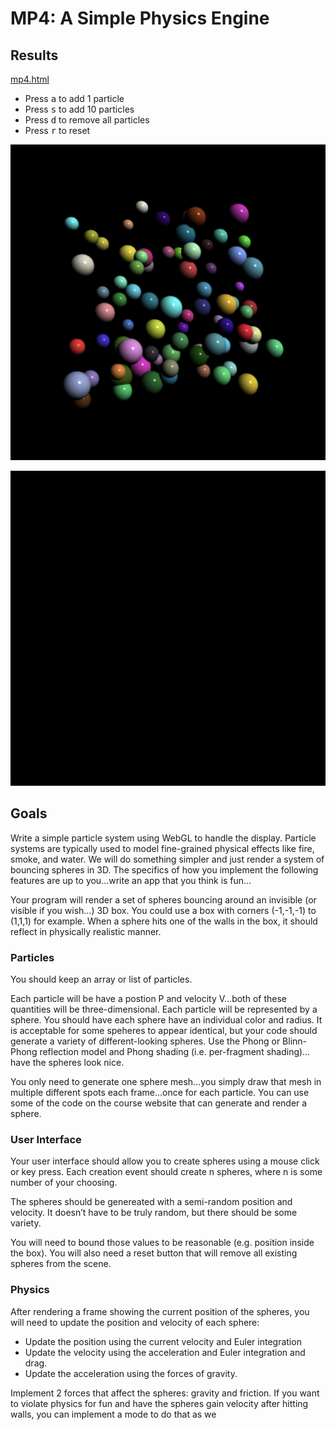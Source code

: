# MP4: A Simple Physics Engine

## Results

[mp4.html](mp4.html)

* Press <kbd>a</kbd> to add 1 particle <br>
* Press <kbd>s</kbd> to add 10 particles <br>
* Press <kbd>d</kbd> to remove all particles <br>
* Press <kbd>r</kbd> to reset

![Particles](img/particles.png)

![Add Particles](img/add_particles.gif)

## Goals

Write a simple particle system using WebGL to handle the display. Particle systems are typically used to model fine-grained physical effects like fire, smoke, and water. We will do something simpler and just render a system of bouncing spheres in 3D. The specifics of how you implement the following features are up to you…write an app that you think is fun…

Your program will render a set of spheres bouncing around an invisible (or visible if you wish…) 3D box. You could use a box with corners (-1,-1,-1) to (1,1,1) for example. When a sphere hits one of the walls in the box, it should reflect in physically realistic manner.

### Particles

You should keep an array or list of particles.

Each particle will be have a postion P and velocity V…both of these quantities will be three-dimensional. Each particle will be represented by a sphere. You should have each sphere have an individual color and radius. It is acceptable for some speheres to appear identical, but your code should generate a variety of different-looking spheres. Use the Phong or Blinn-Phong reflection model and Phong shading (i.e. per-fragment shading)…have the spheres look nice.

You only need to generate one sphere mesh…you simply draw that mesh in multiple different spots each frame…once for each particle. You can use some of the code on the course website that can generate and render a sphere.

### User Interface

Your user interface should allow you to create spheres using a mouse click or key press. Each creation event should create n spheres, where n is some number of your choosing.

The spheres should be genereated with a semi-random position and velocity. It doesn’t have to be truly random, but there should be some variety.

You will need to bound those values to be reasonable (e.g. position inside the box). You will also need a reset button that will remove all existing spheres from the scene.

### Physics

After rendering a frame showing the current position of the spheres, you will need to update the position and velocity of each sphere:

* Update the position using the current velocity and Euler integration
* Update the velocity using the acceleration and Euler integration and drag.
* Update the acceleration using the forces of gravity.

Implement 2 forces that affect the spheres: gravity and friction. If you want to violate physics for fun and have the spheres gain velocity after hitting walls, you can implement a mode to do that as we
